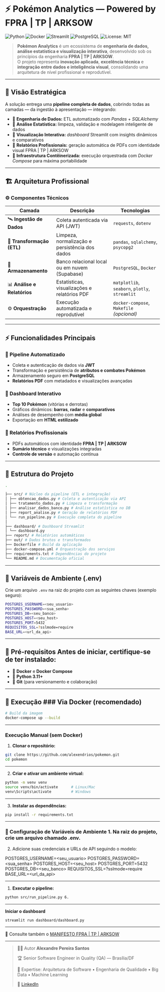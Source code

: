 # ⚡ Pokémon Analytics — Powered by FPRA | TP | ARKSOW

![Python](https://img.shields.io/badge/Python-3.11+-blue?logo=python)
![Docker](https://img.shields.io/badge/Docker-Ready-blue?logo=docker)
![Streamlit](https://img.shields.io/badge/Streamlit-Interactive-ff4b4b?logo=streamlit)
![PostgreSQL](https://img.shields.io/badge/PostgreSQL-Data--Layer-336791?logo=postgresql)
![License: MIT](https://img.shields.io/badge/License-MIT-green)

> **Pokémon Analytics** é um ecossistema de **engenharia de dados, análise estatística e visualização interativa**, desenvolvido sob os princípios da engenharia **FPRA | TP | ARKSOW**.  
> O projeto representa **inovação aplicada**, **excelência técnica** e **integração entre dados e inteligência visual**, consolidando uma arquitetura de nível profissional e reprodutível.

---

## 🧠 Visão Estratégica

A solução entrega uma **pipeline completa de dados**, cobrindo todas as camadas — da ingestão à apresentação — integrando:

- 🔹 **Engenharia de Dados:** ETL automatizado com *Pandas* + *SQLAlchemy*  
- 🔹 **Análise Estatística:** limpeza, validação e modelagem inteligente de dados  
- 🔹 **Visualização Interativa:** *dashboard* Streamlit com insights dinâmicos e comparativos  
- 🔹 **Relatórios Profissionais:** geração automática de PDFs com identidade visual FPRA | TP | ARKSOW  
- 🔹 **Infraestrutura Contêinerizada:** execução orquestrada com *Docker Compose* para máxima portabilidade  

---

## 🏗️ Arquitetura Profissional

### ⚙️ Componentes Técnicos

| **Camada**                     | **Descrição**                                     | **Tecnologias**                                  |
| ------------------------------ | ------------------------------------------------- | ------------------------------------------------ |
| 🛰️ **Ingestão de Dados**       | Coleta autenticada via API (JWT)                  | `requests`, `dotenv`                             |
| 🔄 **Transformação (ETL)**     | Limpeza, normalização e persistência dos dados    | `pandas`, `sqlalchemy`, `psycopg2`               |
| 🐘 **Armazenamento**           | Banco relacional local ou em nuvem (Supabase)     | `PostgreSQL`, `Docker`                           |
| 📊 **Análise e Relatórios**    | Estatísticas, visualizações e relatórios PDF      | `matplotlib`, `seaborn`, `plotly`, `streamlit`   |
| ⚙️ **Orquestração**            | Execução automatizada e reprodutível              | `docker-compose`, `Makefile` *(opcional)*        |

---

## ⚡ Funcionalidades Principais

### 🔹 Pipeline Automatizado

- Coleta e autenticação de dados via **JWT**  
- Transformação e persistência de **atributos e combates Pokémon**  
- Armazenamento seguro em **PostgreSQL**  
- **Relatórios PDF** com metadados e visualizações avançadas  

### 🔹 Dashboard Interativo

- **Top 10 Pokémon** (vitórias e derrotas)  
- Gráficos dinâmicos: **barras**, **radar** e **comparativos**  
- Análises de desempenho com **média global**  
- Exportação em **HTML estilizado**  

### 🔹 Relatórios Profissionais

- PDFs automáticos com identidade **FPRA | TP | ARKSOW**  
- **Sumário técnico** e visualizações integradas  
- **Controle de versão** e automação contínua  

---

## 🧩 Estrutura do Projeto

```bash
.

├── src/ # Núcleo da pipeline (ETL e integração)
│ ├── obtencao_dados.py # Coleta e autenticação via API
│ ├── tratamento_dados.py # Limpeza e transformação
│ ├── analisar_dados_banco.py # Análise estatística no DB
│ ├── report_analise.py # Geração de relatórios PDF
│ └── run_pipeline.py # Execução completa do pipeline
│
├── dashboard/ # Dashboard Streamlit
│ └── dashboard.py
├── report/ # Relatórios automáticos
├── out/ # Dados brutos e transformados
├── Dockerfile # Build da aplicação
├── docker-compose.yml # Orquestração dos serviços
├── requirements.txt # Dependências do projeto
└── README.md # Documentação oficial

```

---

## 🔐 Variáveis de Ambiente (.env)

Crie um arquivo `.env` na raiz do projeto com as seguintes chaves (exemplo seguro):

```bash
POSTGRES_USERNAME=<seu_usuario>
POSTGRES_PASSWORD=<sua_senha>
POSTGRES_DB=<seu_banco>
POSTGRES_HOST=<seu_host>
POSTGRES_PORT=5432
REQUISITOS_SSL=?sslmode=require
BASE_URL=<url_da_api>

```

---
## 🧩 Pré-requisitos Antes de iniciar, certifique-se de ter instalado:
 - 🐳 **Docker** e **Docker Compose**
 - 🐍 **Python 3.11+** 
 - 🌿 **Git** (para versionamento e colaboração)

---

## 🚀 Execução ### Via Docker (recomendado)
```bash
# Build da imagem
docker-compose up --build

```

---

### Execução Manual (sem Docker)

1. **Clonar o repositório:**

```bash
git clone https://github.com/alexendrios/pokemon.git
cd pokemon

```

---

2. **Criar e ativar um ambiente virtual:**

```bash
python -m venv venv
source venv/bin/activate      # Linux/Mac
venv\Scripts\activate         # Windows

```

---

3. **Instalar as dependências:**

```bash
pip install -r requirements.txt

```

---

### 🔧 Configuração de Variáveis de Ambiente 1. Na raiz do projeto, crie um arquivo chamado .env.

2. Adicione suas credenciais e URLs de API seguindo o modelo:

POSTGRES_USERNAME=<seu_usuario>
POSTGRES_PASSWORD=<sua_senha>
POSTGRES_HOST=<seu_host>
POSTGRES_PORT=5432
POSTGRES_DB=<seu_banco>
REQUISITOS_SSL=?sslmode=require
BASE_URL=<url_da_api>

---

1. **Executar o pipeline:**

```bash
python src/run_pipeline.py 6. 

```

---

**Iniciar o dashboard**
```bash
streamlit run dashboard/dashboard.py

```

---

🔖 Consulte também o [MANIFESTO FPRA | TP | ARKSOW](./docs/MANIFESTO_FPRA_TP_ARKSOW.md)

---
> 👨‍💻 Autor **Alexandre Pereira Santos** 
>
> 🏆 Senior Software Engineer in Quality (QA) — Brasília/DF 
>
> 🧬 Expertise: Arquitetura de Software • Engenharia de Qualidade • Big Data • Machine Learning 
>
> 🔗 [LinkedIn](https://www.linkedin.com/in/alexendrios/)
